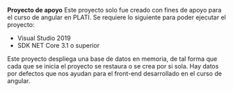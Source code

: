 **Proyecto de apoyo**
Este proyecto solo fue creado con fines de apoyo para el curso de angular en PLATI. Se requiere lo siguiente para poder ejecutar el proyecto:
- Visual Studio 2019
- SDK NET Core 3.1 o superior

Este proyecto despliega una base de datos en memoria, de tal forma que cada que se inicia el proyecto se restaura o se crea por si sola. Hay datos por defectos que nos ayudan para el front-end desarrollado en el curso de angular.